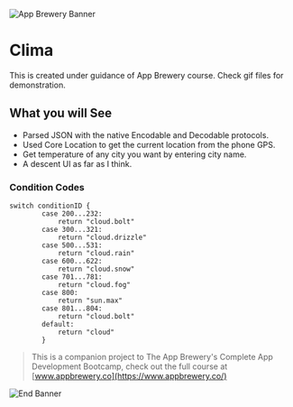 
![App Brewery Banner](Documentation/AppBreweryBanner.png)

#  Clima 
This is created under guidance of App Brewery course.
Check gif files for demonstration.

## What you will See

* Parsed JSON with the native Encodable and Decodable protocols. 
* Used Core Location to get the current location from the phone GPS. 
* Get temperature of any city you want by entering city name.
* A descent UI as far as I think.

### Condition Codes
```
switch conditionID {
        case 200...232:
            return "cloud.bolt"
        case 300...321:
            return "cloud.drizzle"
        case 500...531:
            return "cloud.rain"
        case 600...622:
            return "cloud.snow"
        case 701...781:
            return "cloud.fog"
        case 800:
            return "sun.max"
        case 801...804:
            return "cloud.bolt"
        default:
            return "cloud"
        }
```

>This is a companion project to The App Brewery's Complete App Development Bootcamp, check out the full course at [www.appbrewery.co](https://www.appbrewery.co/)

![End Banner](Documentation/readme-end-banner.png)
